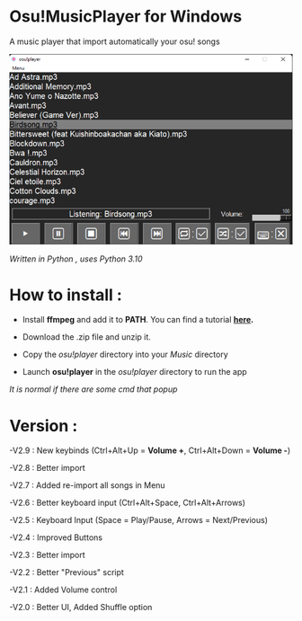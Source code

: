 # Osu!MusicPlayer for Windows

A music player that import automatically your osu! songs

![Screenshot](screen.png)

*Written in Python , uses Python 3.10*

# How to install :

- Install **ffmpeg** and add it to **PATH**. You can find a tutorial **[here](https://www.geeksforgeeks.org/how-to-install-ffmpeg-on-windows/).**

- Download the .zip file and unzip it.

- Copy the *osu!player* directory into your *Music* directory

- Launch **osu!player** in the *osu!player* directory to run the app 

*It is normal if there are some cmd that popup*

# Version :

-V2.9 : New keybinds (Ctrl+Alt+Up = **Volume +**, Ctrl+Alt+Down = **Volume -**)

-V2.8 : Better import

-V2.7 : Added re-import all songs in Menu

-V2.6 : Better keyboard input (Ctrl+Alt+Space, Ctrl+Alt+Arrows)

-V2.5 : Keyboard Input (Space = Play/Pause, Arrows = Next/Previous)

-V2.4 : Improved Buttons

-V2.3 : Better import

-V2.2 : Better "Previous" script

-V2.1 : Added Volume control

-V2.0 : Better UI, Added Shuffle option
